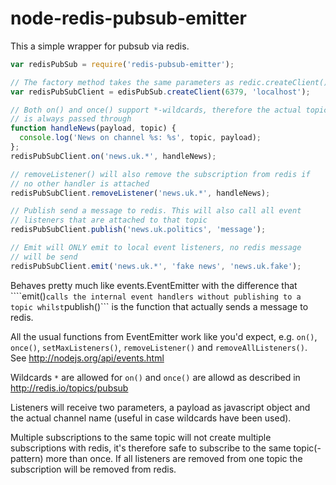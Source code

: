 node-redis-pubsub-emitter
=========================

This a simple wrapper for pubsub via redis.

```javascript
var redisPubSub = require('redis-pubsub-emitter');

// The factory method takes the same parameters as redic.createClient()
var redisPubSubClient = edisPubSub.createClient(6379, 'localhost');

// Both on() and once() support *-wildcards, therefore the actual topic
// is always passed through
function handleNews(payload, topic) {
  console.log('News on channel %s: %s', topic, payload);
};
redisPubSubClient.on('news.uk.*', handleNews);

// removeListener() will also remove the subscription from redis if
// no other handler is attached
redisPubSubClient.removeListener('news.uk.*', handleNews);

// Publish send a message to redis. This will also call all event
// listeners that are attached to that topic
redisPubSubClient.publish('news.uk.politics', 'message');

// Emit will ONLY emit to local event listeners, no redis message
// will be send
redisPubSubClient.emit('news.uk.*', 'fake news', 'news.uk.fake');

```

Behaves pretty much like events.EventEmitter with the difference
that ````emit()``` calls the internal event handlers without publishing
to a topic whilst ```publish()``` is the function that actually sends
a message to redis.

All the usual functions from EventEmitter work like you'd expect,
e.g. ```on()```, ```once()```, ```setMaxListeners()```, ```removeListener()``` and
```removeAllListeners()```. See http://nodejs.org/api/events.html

Wildcards ```*``` are allowed for ```on()``` and ```once()``` are allowd as
described in http://redis.io/topics/pubsub

Listeners will receive two parameters, a payload as javascript
object and the actual channel name (useful in case wildcards have
been used).

Multiple subscriptions to the same topic will not create multiple
subscriptions with redis, it's therefore safe to subscribe to the
same topic(-pattern) more than once. If all listeners are removed
from one topic the subscription will be removed from redis.
